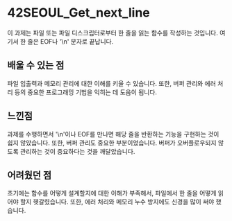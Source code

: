 # 42SEOUL_Get_next_line

이 과제는 파일 또는 파일 디스크립터로부터 한 줄을 읽는 함수를 작성하는 것입니다. 여기서 한 줄은 EOF나 '\n' 문자로 끝납니다.

## 배울 수 있는 점

파일 입출력과 메모리 관리에 대한 이해를 키울 수 있습니다. 또한, 버퍼 관리와 에러 처리 등의 중요한 프로그래밍 기법을 익히는 데 도움이 됩니다.

## 느낀점

과제를 수행하면서 '\n'이나 EOF를 만나면 해당 줄을 반환하는 기능을 구현하는 것이 쉽지 않았습니다. 또한, 버퍼 관리도 중요한 부분이었습니다. 버퍼가 오버플로우되지 않도록 관리하는 것이 중요하다는 것을 깨달았습니다.

## 어려웠던 점

초기에는 함수를 어떻게 설계할지에 대한 이해가 부족해서, 파일에서 한 줄을 어떻게 읽어야 할지 헷갈렸습니다. 또한, 에러 처리와 메모리 누수 방지에도 신경을 많이 써야 했습니다.
